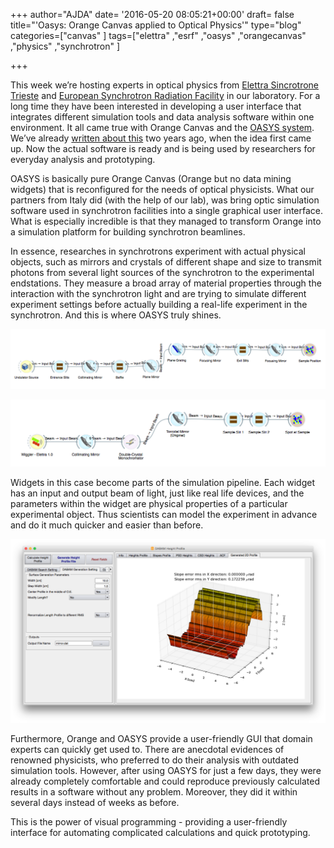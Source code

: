 +++
author="AJDA"
date= '2016-05-20 08:05:21+00:00'
draft= false
title="'Oasys: Orange Canvas applied to Optical Physics'"
type="blog"
categories=["canvas" ]
tags=["elettra" ,"esrf" ,"oasys" ,"orangecanvas" ,"physics" ,"synchrotron" ]

+++

This week we’re hosting experts in optical physics from [Elettra Sincrotrone Trieste](https://www.elettra.eu/) and [European Synchrotron Radiation Facility](http://www.esrf.eu/) in our laboratory. For a long time they have been interested in developing a user interface that integrates different simulation tools and data analysis software within one environment. It all came true with Orange Canvas and the [OASYS system](http://www.elettra.eu/oasys.html). We’ve already [written about this](http://blog.biolab.si/2014/08/26/orange-canvas-applied-to-x-ray-optics/) two years ago, when the idea first came up. Now the actual software is ready and is being used by researchers for everyday analysis and prototyping.



OASYS is basically pure Orange Canvas (Orange but no data mining widgets) that is reconfigured for the needs of optical physicists. What our partners from Italy did (with the help of our lab), was bring optic simulation software used in synchrotron facilities into a single graphical user interface. What is especially incredible is that they managed to transform Orange into a simulation platform for building synchrotron beamlines.



In essence, researches in synchrotrons experiment with actual physical objects, such as mirrors and crystals of different shape and size to transmit photons from several light sources of the synchrotron to the experimental endstations. They measure a broad array of material properties through the interaction with the synchrotron light and are trying to simulate different experiment settings before actually building a real-life experiment in the synchrotron. And this is where OASYS truly shines.

![](/images/2016/05/f061dd61-69c6-452c-a73d-3d32ed37622c.png)


![](/images/2016/05/unnamed-1.png)


Widgets in this case become parts of the simulation pipeline. Each widget has an input and output beam of light, just like real life devices, and the parameters within the widget are physical properties of a particular experimental object. Thus scientists can model the experiment in advance and do it much quicker and easier than before.

![](/images/2016/05/unnamed.png)


Furthermore, Orange and OASYS provide a user-friendly GUI that domain experts can quickly get used to. There are anecdotal evidences of renowned physicists, who preferred to do their analysis with outdated simulation tools. However, after using OASYS for just a few days, they were already completely comfortable and could reproduce previously calculated results in a software without any problem. Moreover, they did it within several days instead of weeks as before.



This is the power of visual programming - providing a user-friendly interface for automating complicated calculations and quick prototyping.
